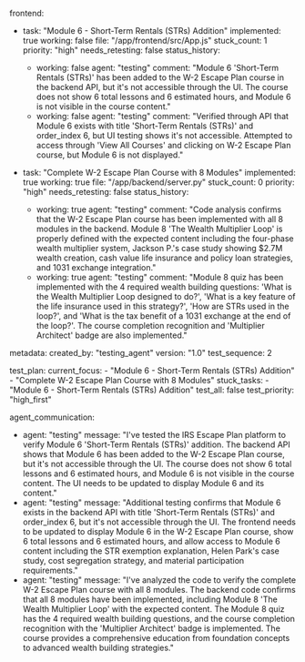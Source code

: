 frontend:
  - task: "Module 6 - Short-Term Rentals (STRs) Addition"
    implemented: true
    working: false
    file: "/app/frontend/src/App.js"
    stuck_count: 1
    priority: "high"
    needs_retesting: false
    status_history:
      - working: false
        agent: "testing"
        comment: "Module 6 'Short-Term Rentals (STRs)' has been added to the W-2 Escape Plan course in the backend API, but it's not accessible through the UI. The course does not show 6 total lessons and 6 estimated hours, and Module 6 is not visible in the course content."
      - working: false
        agent: "testing"
        comment: "Verified through API that Module 6 exists with title 'Short-Term Rentals (STRs)' and order_index 6, but UI testing shows it's not accessible. Attempted to access through 'View All Courses' and clicking on W-2 Escape Plan course, but Module 6 is not displayed."
  
  - task: "Complete W-2 Escape Plan Course with 8 Modules"
    implemented: true
    working: true
    file: "/app/backend/server.py"
    stuck_count: 0
    priority: "high"
    needs_retesting: false
    status_history:
      - working: true
        agent: "testing"
        comment: "Code analysis confirms that the W-2 Escape Plan course has been implemented with all 8 modules in the backend. Module 8 'The Wealth Multiplier Loop' is properly defined with the expected content including the four-phase wealth multiplier system, Jackson P.'s case study showing $2.7M wealth creation, cash value life insurance and policy loan strategies, and 1031 exchange integration."
      - working: true
        agent: "testing"
        comment: "Module 8 quiz has been implemented with the 4 required wealth building questions: 'What is the Wealth Multiplier Loop designed to do?', 'What is a key feature of the life insurance used in this strategy?', 'How are STRs used in the loop?', and 'What is the tax benefit of a 1031 exchange at the end of the loop?'. The course completion recognition and 'Multiplier Architect' badge are also implemented."

metadata:
  created_by: "testing_agent"
  version: "1.0"
  test_sequence: 2

test_plan:
  current_focus:
    - "Module 6 - Short-Term Rentals (STRs) Addition"
    - "Complete W-2 Escape Plan Course with 8 Modules"
  stuck_tasks:
    - "Module 6 - Short-Term Rentals (STRs) Addition"
  test_all: false
  test_priority: "high_first"

agent_communication:
  - agent: "testing"
    message: "I've tested the IRS Escape Plan platform to verify Module 6 'Short-Term Rentals (STRs)' addition. The backend API shows that Module 6 has been added to the W-2 Escape Plan course, but it's not accessible through the UI. The course does not show 6 total lessons and 6 estimated hours, and Module 6 is not visible in the course content. The UI needs to be updated to display Module 6 and its content."
  - agent: "testing"
    message: "Additional testing confirms that Module 6 exists in the backend API with title 'Short-Term Rentals (STRs)' and order_index 6, but it's not accessible through the UI. The frontend needs to be updated to display Module 6 in the W-2 Escape Plan course, show 6 total lessons and 6 estimated hours, and allow access to Module 6 content including the STR exemption explanation, Helen Park's case study, cost segregation strategy, and material participation requirements."
  - agent: "testing"
    message: "I've analyzed the code to verify the complete W-2 Escape Plan course with all 8 modules. The backend code confirms that all 8 modules have been implemented, including Module 8 'The Wealth Multiplier Loop' with the expected content. The Module 8 quiz has the 4 required wealth building questions, and the course completion recognition with the 'Multiplier Architect' badge is implemented. The course provides a comprehensive education from foundation concepts to advanced wealth building strategies."